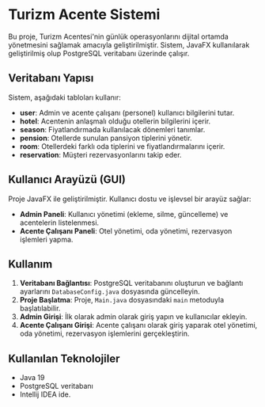 # Turizm Acente Sistemi

Bu proje, Turizm Acentesi'nin günlük operasyonlarını dijital ortamda yönetmesini sağlamak amacıyla geliştirilmiştir. Sistem, JavaFX kullanılarak geliştirilmiş olup PostgreSQL veritabanı üzerinde çalışır.

## Veritabanı Yapısı

Sistem, aşağıdaki tabloları kullanır:

- **user**: Admin ve acente çalışanı (personel) kullanıcı bilgilerini tutar.
- **hotel**: Acentenin anlaşmalı olduğu otellerin bilgilerini içerir.
- **season**: Fiyatlandırmada kullanılacak dönemleri tanımlar.
- **pension**: Otellerde sunulan pansiyon tiplerini yönetir.
- **room**: Otellerdeki farklı oda tiplerini ve fiyatlandırmalarını içerir.
- **reservation**: Müşteri rezervasyonlarını takip eder.

## Kullanıcı Arayüzü (GUI)

Proje JavaFX ile geliştirilmiştir. Kullanıcı dostu ve işlevsel bir arayüz sağlar:

- **Admin Paneli**: Kullanıcı yönetimi (ekleme, silme, güncelleme) ve acentelerin listelenmesi.
- **Acente Çalışanı Paneli**: Otel yönetimi, oda yönetimi, rezervasyon işlemleri yapma.

## Kullanım

1. **Veritabanı Bağlantısı**: PostgreSQL veritabanını oluşturun ve bağlantı ayarlarını `DatabaseConfig.java` dosyasında güncelleyin.
2. **Proje Başlatma**: Proje, `Main.java` dosyasındaki `main` metoduyla başlatılabilir.
3. **Admin Girişi**: İlk olarak admin olarak giriş yapın ve kullanıcılar ekleyin.
4. **Acente Çalışanı Girişi**: Acente çalışanı olarak giriş yaparak otel yönetimi, oda yönetimi, rezervasyon işlemlerini gerçekleştirin.

## Kullanılan Teknolojiler 

- Java 19
- PostgreSQL veritabanı
- Intellij IDEA ide.
